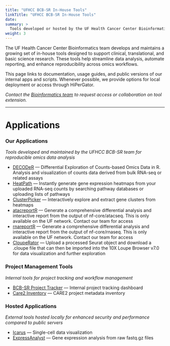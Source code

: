 ```yaml
---
title: "UFHCC BCB-SR In-House Tools"
linkTitle: "UFHCC BCB-SR In-House Tools"
date: 
summary: >
  Tools developed or hosted by the UF Health Cancer Center Bioinformatics team for data analysis, reporting, and visualization.
weight: 3
---
```


The UF Health Cancer Center Bioinformatics team develops and maintains a growing set of in-house tools designed to support clinical, translational, and basic science research. These tools help streamline data analysis, automate reporting, and enhance reproducibility across omics workflows.

This page links to documentation, usage guides, and public versions of our internal apps and scripts. Whenever possible, we provide options for local deployment or access through HiPerGator.

*Contact the [Bioinformatics team](mailto:UFHCC-BCB-SR@ufl.edu) to request access or collaboration on tool extension.*

---

# Applications

### Our Applications
*Tools developed and maintained by the UFHCC BCB-SR team for reproducible omics data analysis*

- [DECODeR](https://devbcb-sr.rc.ufl.edu/decoder/) — Differential Exploration of Counts-based Omics Data in R. Analysis and visualization of counts data derived from bulk RNA-seq or related assays
- [HeatPath](devbcb-sr.rc.ufl.edu/heatpathapp/) — Instantly generate gene expression heatmaps from your uploaded RNA-seq counts by searching pathway databases or uploading lists of pathways
- [ClusterPicker](devbcb-sr.rc.ufl.edu/clusterpicker/) — Interactively explore and extract gene clusters from heatmaps
- [atacreportR](https://devufbcb-sr.rc.ufl.edu/atacreportr/) — Generate a comprehensive differential analysis and interactive report from the output of nf-core/atacseq. This is only available on the UF network. Contact our team for access
- [rnareportR](/#) — Generate a comprehensive differential analysis and interactive report from the output of nf-core/rnaseq. This is only available on the UF network. Contact our team for access
- [CloupeRator](bcb-sr.rc.ufl.edu/clouperator) — Upload a processed Seurat object and download a .cloupe file that can then be imported into the 10X Loupe Browser v7.0 for data visualization and further exploration

### Project Management Tools
*Internal tools for project tracking and workflow management*

- [BCB-SR Project Tracker](https://bcb-sr.rc.ufl.edu/projecttracking/) — Internal project tracking dashboard
- [Care2 Inventory](https://devbcb-sr.rc.ufl.edu/care2-inventory/) — CARE2 project metadata inventory

### Hosted Applications
*External tools hosted locally for enhanced security and performance compared to public servers*

- [Icarus](https://bcb-sr.rc.ufl.edu/icarus/) — Single-cell data visualization
- [ExpressAnalyst](https://bcb-sr.rc.ufl.edu/expressanalyst) — Gene expression analysis from raw fastq.gz files

